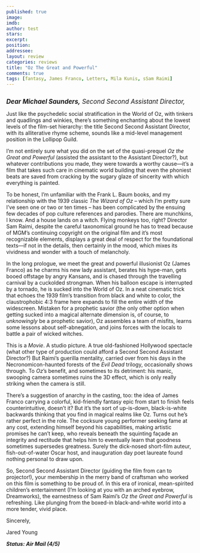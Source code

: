 ```yaml
---
published: true
image: 
imdb: 
author: test 
stars: 
excerpt: 
position: 
addressee: 
layout: review
categories: reviews
title: "Oz The Great and Powerful"
comments: true
tags: [fantasy, James Franco, Letters, Mila Kunis, sSam Raimi]
---
```

<div><p><span class="full-image-block ssNonEditable"><span><a href="/letters/2013/3/8/oz-the-great-and-powerful.html"><img src="http://static.squarespace.com/static/5005f6bcc4aa41161b33e89e/5329cf1fe4b07c068ebf74de/5329cf1fe4b07c068ebf77e3/1362768353086/oz.jpg" alt="" /></a></span></span></p>
<p><em><span style="font-size:120%;"><strong>Dear Michael Saunders,</strong> Second Second Assistant Director,</span>&nbsp;</em></p>
<p>Just like the psychedelic social stratification in the World of Oz, with tinkers and quadlings and winkies, there&rsquo;s something enchanting about the lowest levels of the film-set hierarchy: the title Second Second Assistant Director, with its alliterative rhyme scheme, sounds like a mid-level management position in the Lollipop Guild. &nbsp;</p>
<p>I&rsquo;m not entirely sure what you did on the set of the quasi-prequel <em>Oz the Great and Powerful</em> (assisted the assistant to the Assistant Director?), but whatever contributions you made, they were towards a worthy cause&mdash;it&rsquo;s a film that takes such care in cinematic world building that even the phoniest beats are saved from cracking by the sugary glaze of sincerity with which everything is painted.&nbsp;</p>
<p>To be honest, I&rsquo;m unfamiliar with the Frank L. Baum books, and my relationship with the 1939 classic <em>The Wizard of Oz</em> &ndash; which I&rsquo;m pretty sure I&rsquo;ve seen one or two or ten times &ndash; has been complicated by the ensuing few decades of pop culture references and parodies. There are munchkins, I know. And a house lands on a witch. Flying monkeys too, right? Director Sam Raimi, despite the careful taxonomical ground he has to tread because of MGM&rsquo;s continuing copyright on the original film and it&rsquo;s most recognizable elements, displays a great deal of respect for the foundational texts&mdash;if not in the details, then certainly in the mood, which mixes its vividness and wonder with a touch of melancholy. &nbsp;</p>
<p>In the long prologue, we meet the great and powerful illusionist Oz (James Franco) as he charms his new lady assistant, berates his hype-man, gets booed offstage by angry Kansans, and is chased through the travelling carnival by a cuckolded strongman. When his balloon escape is interrupted by a tornado, he is sucked into the World of Oz. In a neat cinematic trick that echoes the 1939 film&rsquo;s transition from black and white to color, the claustrophobic 4:3 frame here expands to fill the entire width of the widescreen. Mistaken for a prophetic savior (the only other option when getting sucked into a magical alternate dimension is, of course, to <em>unknowingly</em> be a prophetic savior), Oz assembles a team of misfits, learns some lessons about self-abnegation, and joins forces with the locals to battle a pair of wicked witches.&nbsp;</p>
<p>This is a <em>Movie</em>. A studio picture. A true old-fashioned Hollywood spectacle (what other type of production could afford a Second Second Assistant Director?) But Raimi&rsquo;s guerilla mentality, carried over from his days in the Necronomicon-haunted forests of the <em>Evil Dead</em> trilogy, occasionally shows through. To <em>Oz</em>&rsquo;s benefit, and sometimes to its detriment: his manic, swooping camera sometimes ruins the 3D effect, which is only really striking when the camera is still.</p>
<p>There&rsquo;s a suggestion of anarchy in the casting, too: the idea of James Franco carrying a colorful, kid-friendly fantasy epic from start to finish feels counterintuitive, doesn&rsquo;t it? But it&rsquo;s the sort of up-is-down, black-is-white backwards thinking that you find in magical realms like Oz. Turns out he&rsquo;s rather perfect in the role. The cocksure young performer seeking fame at any cost, extending himself beyond his capabilities, making artistic promises he can&rsquo;t keep, who reveals beneath the squinting fa&ccedil;ade an integrity and rectitude that helps him to eventually learn that goodness sometimes supersedes greatness. Surely the dick-nosed short-film auteur, fish-out-of-water Oscar host, and inauguration day poet laureate found nothing personal to draw upon.</p>
<p>So, Second Second Assistant Director (guiding the film from can to projector!), your membership in the merry band of craftsman who worked on this film is something to be proud of. In this era of ironical, mean-spirited children&rsquo;s entertainment (I&rsquo;m looking at you with an arched eyebrow, Dreamworks), the earnestness of Sam Raimi&rsquo;s <em>Oz the Great and Powerful</em> is refreshing. Like plunging from the boxed-in black-and-white world into a more tender, vivid place. &nbsp;</p>
<p>Sincerely,&nbsp;</p>
<p>Jared Young</p>
<p><strong><em>Status: Air Mail (4/5)</em></strong></p>
<div><strong><br /></strong></div></div>
